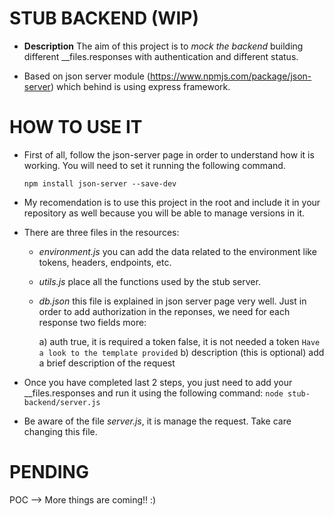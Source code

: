 STUB BACKEND (WIP)
============
* **Description** The aim of this project is to _mock the backend_  building different __files.responses with authentication and different status.

* Based on json server module (https://www.npmjs.com/package/json-server) which behind is using express framework. 

HOW TO USE IT
=============

* First of all, follow the json-server page in order to understand how it is working. You will need to set it running the following command.

    ```npm install json-server --save-dev```

* My recomendation is to use this project in the root and include it in your repository as well because you will be able to manage versions in it.

* There are three files in the resources:
    - _environment.js_  you can add the data related to the environment like tokens, headers, endpoints, etc.
    - _utils.js_ place all the functions used by the stub server.
    - _db.json_ this file is explained in json server page very well. Just in order to add authorization in the reponses, we need for each response two fields more: 

        a) auth 
            true, it is required a token 
            false, it is not needed a token
            ```Have a look to the template provided```
        b) description (this is optional)
            add a brief description of the request

* Once you have completed last 2 steps, you just need to add your __files.responses and run it using the following command:
            ```node stub-backend/server.js```

* Be aware of the file _server.js_, it is manage the request. Take care changing this file.

PENDING
=======
POC --> More things are coming!! :)
